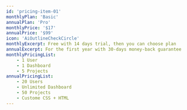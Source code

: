 ```yaml
---
id: 'pricing-item-01'
monthlyPlan: 'Basic'
annualPlan: 'Pro'
monthlyPrice: '$17'
annualPrice: '$99'
icon: 'AiOutlineCheckCircle'
monthlyExcerpt: Free with 14 days trial, then you can choose plan
annualExcerpt: For the first year with 30-days money-back guarantee
monthlyPricingList:
    - 1 User
    - 1 Dashboard
    - 5 Projects
annualPricingList:
    - 20 Users
    - Unlimited Dashboard
    - 50 Projects
    - Custome CSS + HTML
---
```

